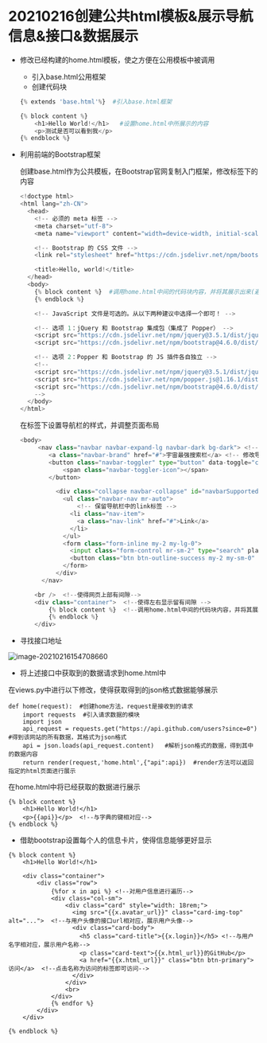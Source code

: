 # 20210216创建公共html模板&展示导航信息&接口&数据展示

- 修改已经构建的home.html模板，使之方便在公用模板中被调用

  - 引入base.html公用框架
  - 创建代码块

  ```python
  {% extends 'base.html'%}	#引入base.html框架
  
  {% block content %}
      <h1>Hello World!</h1>   #设置home.html中所展示的内容
      <p>测试是否可以看到我</p>
  {% endblock %}
  ```

  

- 利用前端的Bootstrap框架

  创建base.html作为公共模板，在Bootstrap官网复制入门框架，修改<body>标签下的内容

  ```python
  <!doctype html>
  <html lang="zh-CN">
    <head>
      <!-- 必须的 meta 标签 -->
      <meta charset="utf-8">
      <meta name="viewport" content="width=device-width, initial-scale=1, shrink-to-fit=no">
  
      <!-- Bootstrap 的 CSS 文件 -->
      <link rel="stylesheet" href="https://cdn.jsdelivr.net/npm/bootstrap@4.6.0/dist/css/bootstrap.min.css" integrity="sha384-B0vP5xmATw1+K9KRQjQERJvTumQW0nPEzvF6L/Z6nronJ3oUOFUFpCjEUQouq2+l" crossorigin="anonymous">
  
      <title>Hello, world!</title>
    </head>
    <body>
      {% block content %}  #调用home.html中间的代码块内容，并将其展示出来(避免冗余)
      {% endblock %}
  
      <!-- JavaScript 文件是可选的。从以下两种建议中选择一个即可！ -->
  
      <!-- 选项 1：jQuery 和 Bootstrap 集成包（集成了 Popper） -->
      <script src="https://cdn.jsdelivr.net/npm/jquery@3.5.1/dist/jquery.slim.min.js" integrity="sha384-DfXdz2htPH0lsSSs5nCTpuj/zy4C+OGpamoFVy38MVBnE+IbbVYUew+OrCXaRkfj" crossorigin="anonymous"></script>
      <script src="https://cdn.jsdelivr.net/npm/bootstrap@4.6.0/dist/js/bootstrap.bundle.min.js" integrity="sha384-LCPyFKQyML7mqtS+4XytolfqyqSlcbB3bvDuH9vX2sdQMxRonb/M3b9EmhCNNNrV" crossorigin="anonymous"></script>
  
      <!-- 选项 2：Popper 和 Bootstrap 的 JS 插件各自独立 -->
      <!--
      <script src="https://cdn.jsdelivr.net/npm/jquery@3.5.1/dist/jquery.slim.min.js" integrity="sha384-DfXdz2htPH0lsSSs5nCTpuj/zy4C+OGpamoFVy38MVBnE+IbbVYUew+OrCXaRkfj" crossorigin="anonymous"></script>
      <script src="https://cdn.jsdelivr.net/npm/popper.js@1.16.1/dist/umd/popper.min.js" integrity="sha384-9/reFTGAW83EW2RDu2S0VKaIzap3H66lZH81PoYlFhbGU+6BZp6G7niu735Sk7lN" crossorigin="anonymous"></script>
      <script src="https://cdn.jsdelivr.net/npm/bootstrap@4.6.0/dist/js/bootstrap.min.js" integrity="sha384-gRC4eoaRyQ8xv2X6Mnf+eOIrtON3wId3dAkwO0HQX26OrFBoLpjX/XWOJacSiZhL" crossorigin="anonymous"></script>
      -->
    </body>
  </html>
  ```

  在<body>标签下设置导航栏的样式，并调整页面布局

  ```python
  <body>
       <nav class="navbar navbar-expand-lg navbar-dark bg-dark"> <!-- 调整导航栏的颜色 -->
          <a class="navbar-brand" href="#">宇宙最强搜索栏</a> <!-- 修改导航栏的名字 -->
          <button class="navbar-toggler" type="button" data-toggle="collapse" data-target="#navbarSupportedContent" aria-controls="navbarSupportedContent" aria-expanded="false" aria-label="Toggle navigation">
              <span class="navbar-toggler-icon"></span>
          </button>
  
            <div class="collapse navbar-collapse" id="navbarSupportedContent">
              <ul class="navbar-nav mr-auto">
                  <!-- 保留导航栏中的link标签 -->
                <li class="nav-item">
                  <a class="nav-link" href="#">Link</a>
                </li>
              </ul>
              <form class="form-inline my-2 my-lg-0">
                <input class="form-control mr-sm-2" type="search" placeholder="Search" aria-label="Search">
                <button class="btn btn-outline-success my-2 my-sm-0" type="submit">搜索</button><!-- 修改搜索栏的名字 -->
              </form>
            </div>
        </nav>
  
      <br />  <!--使得网页上部有间隙-->
      <div class="container">  <!--使得左右显示留有间隙 -->
          {% block content %}  <!--调用home.html中间的代码块内容，并将其展示出来 -->
          {% endblock %}
      </div>
  ```

- 寻找接口地址

  [GitHub所提供的接口地址目录，从中可以获取每一个用户的信息]: https://api.github.com/
  [对GitHub所提供的用户进行筛选（从ID为136的用户开始）：]: https://api.github.com/users?since=135!image-20210216154653971(C:\Users\Asteria\AppData\Roaming\Typora\typora-user-images\image-20210216154653971.png)

![image-20210216154708660](C:\Users\Asteria\AppData\Roaming\Typora\typora-user-images\image-20210216154708660.png)

- 将上述接口中获取到的数据请求到home.html中

在views.py中进行以下修改，使得获取得到的json格式数据能够展示

```
def home(request):  #创建home方法，request是接收到的请求
    import requests  #引入请求数据的模块
    import json
    api_request = requests.get("https://api.github.com/users?since=0")  #得到该网站的所有数据，其格式为json格式
    api = json.loads(api_request.content)   #解析json格式的数据，得到其中的数据内容
    return render(request,'home.html',{"api":api})  #render方法可以返回指定的html页面进行展示
```

在home.html中将已经获取的数据进行展示

```
{% block content %}
    <h1>Hello World!</h1>
    <p>{{api}}</p>  <!--与字典的键相对应-->
{% endblock %}
```

- 借助bootstrap设置每个人的信息卡片，使得信息能够更好显示

```
{% block content %}
    <h1>Hello World!</h1>

    <div class="container">
        <div class="row">
            {%for x in api %} <!--对用户信息进行遍历-->
            <div class="col-sm">
                <div class="card" style="width: 18rem;">
                  <img src="{{x.avatar_url}}" class="card-img-top" alt="...">  <!--与用户头像的接口url相对应，展示用户头像-->
                  <div class="card-body">
                    <h5 class="card-title">{{x.login}}</h5> <!--与用户名字相对应，展示用户名称-->
                    <p class="card-text">{{x.html_url}}的GitHub</p>
                    <a href="{{x.html_url}}" class="btn btn-primary">访问</a>  <!--点击名称为访问的标签即可访问-->
                  </div>
                </div>
                <br>
            </div>
            {% endfor %}
        </div>
    </div>

{% endblock %}
```

